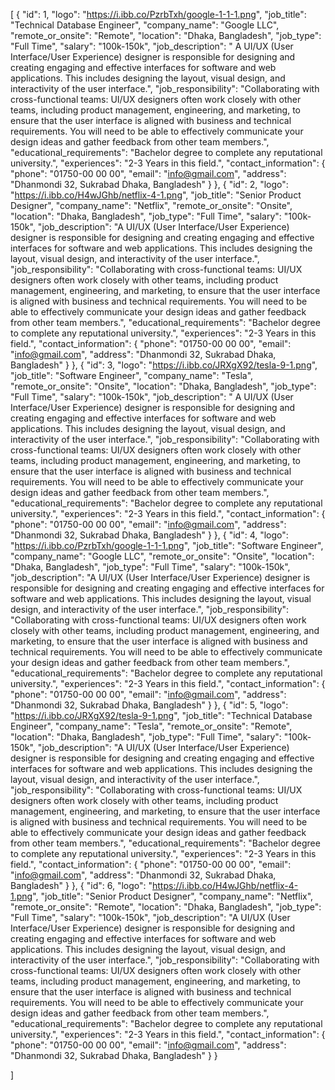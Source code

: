 [
    {
     "id": 1,
     "logo": "https://i.ibb.co/PzrbTxh/google-1-1-1.png",
     "job_title": "Technical Database Engineer",
     "company_name": "Google LLC",
     "remote_or_onsite": "Remote",
     "location": "Dhaka, Bangladesh",
     "job_type": "Full Time",
     "salary": "100k-150k",
     "job_description": " A UI/UX (User Interface/User Experience) designer is responsible for designing and creating engaging and effective interfaces for software and web applications. This includes designing the layout, visual design, and interactivity of the user interface.",
     "job_responsibility": "Collaborating with cross-functional teams: UI/UX designers often work closely with other teams, including product management, engineering, and marketing, to ensure that the user interface is aligned with business and technical requirements. You will need to be able to effectively communicate your design ideas and gather feedback from other team members.",
     "educational_requirements": "Bachelor degree to complete any reputational university.",
     "experiences": "2-3 Years in this field.",
     "contact_information": {
       "phone": "01750-00 00 00",
       "email": "info@gmail.com",
       "address": "Dhanmondi 32, Sukrabad Dhaka, Bangladesh"
     }
   },
   {
       "id": 2,
       "logo": "https://i.ibb.co/H4wJGhb/netflix-4-1.png",
       "job_title": "Senior Product Designer",
       "company_name": "Netflix",
       "remote_or_onsite": "Onsite",
       "location": "Dhaka, Bangladesh",
       "job_type": "Full Time",
       "salary": "100k-150k",
       "job_description": "A UI/UX (User Interface/User Experience) designer is responsible for designing and creating engaging and effective interfaces for software and web applications. This includes designing the layout, visual design, and interactivity of the user interface.",
       "job_responsibility": "Collaborating with cross-functional teams: UI/UX designers often work closely with other teams, including product management, engineering, and marketing, to ensure that the user interface is aligned with business and technical requirements. You will need to be able to effectively communicate your design ideas and gather feedback from other team members.",
       "educational_requirements": "Bachelor degree to complete any reputational university.",
       "experiences": "2-3 Years in this field.",
       "contact_information": {
         "phone": "01750-00 00 00",
         "email": "info@gmail.com",
         "address": "Dhanmondi 32, Sukrabad Dhaka, Bangladesh"
       }
     },
     {
       "id": 3,
       "logo": "https://i.ibb.co/JRXgX92/tesla-9-1.png",
       "job_title": "Software Engineer",
       "company_name": "Tesla",
       "remote_or_onsite": "Onsite",
       "location": "Dhaka, Bangladesh",
       "job_type": "Full Time",
       "salary": "100k-150k",
       "job_description": " A UI/UX (User Interface/User Experience) designer is responsible for designing and creating engaging and effective interfaces for software and web applications. This includes designing the layout, visual design, and interactivity of the user interface.",
       "job_responsibility": "Collaborating with cross-functional teams: UI/UX designers often work closely with other teams, including product management, engineering, and marketing, to ensure that the user interface is aligned with business and technical requirements. You will need to be able to effectively communicate your design ideas and gather feedback from other team members.",
       "educational_requirements": "Bachelor degree to complete any reputational university.",
       "experiences": "2-3 Years in this field.",
       "contact_information": {
         "phone": "01750-00 00 00",
         "email": "info@gmail.com",
         "address": "Dhanmondi 32, Sukrabad Dhaka, Bangladesh"
       }
     },
     {
       "id": 4,
       "logo": "https://i.ibb.co/PzrbTxh/google-1-1-1.png",
       "job_title": "Software Engineer",
       "company_name": "Google LLC",
       "remote_or_onsite": "Onsite",
       "location": "Dhaka, Bangladesh",
       "job_type": "Full Time",
       "salary": "100k-150k",
       "job_description": "A UI/UX (User Interface/User Experience) designer is responsible for designing and creating engaging and effective interfaces for software and web applications. This includes designing the layout, visual design, and interactivity of the user interface.",
       "job_responsibility": "Collaborating with cross-functional teams: UI/UX designers often work closely with other teams, including product management, engineering, and marketing, to ensure that the user interface is aligned with business and technical requirements. You will need to be able to effectively communicate your design ideas and gather feedback from other team members.",
       "educational_requirements": "Bachelor degree to complete any reputational university.",
       "experiences": "2-3 Years in this field.",
       "contact_information": {
         "phone": "01750-00 00 00",
         "email": "info@gmail.com",
         "address": "Dhanmondi 32, Sukrabad Dhaka, Bangladesh"
       }
     },
     {
       "id": 5,
       "logo": "https://i.ibb.co/JRXgX92/tesla-9-1.png",
       "job_title": "Technical Database Engineer",
       "company_name": "Tesla",
       "remote_or_onsite": "Remote",
       "location": "Dhaka, Bangladesh",
       "job_type": "Full Time",
       "salary": "100k-150k",
       "job_description": "A UI/UX (User Interface/User Experience) designer is responsible for designing and creating engaging and effective interfaces for software and web applications. This includes designing the layout, visual design, and interactivity of the user interface.",
       "job_responsibility": "Collaborating with cross-functional teams: UI/UX designers often work closely with other teams, including product management, engineering, and marketing, to ensure that the user interface is aligned with business and technical requirements. You will need to be able to effectively communicate your design ideas and gather feedback from other team members.",
       "educational_requirements": "Bachelor degree to complete any reputational university.",
       "experiences": "2-3 Years in this field.",
       "contact_information": {
         "phone": "01750-00 00 00",
         "email": "info@gmail.com",
         "address": "Dhanmondi 32, Sukrabad Dhaka, Bangladesh"
       }
     },
     {
       "id": 6,
       "logo": "https://i.ibb.co/H4wJGhb/netflix-4-1.png",
       "job_title": "Senior Product Designer",
       "company_name": "Netflix",
       "remote_or_onsite": "Remote",
       "location": "Dhaka, Bangladesh",
       "job_type": "Full Time",
       "salary": "100k-150k",
       "job_description": "A UI/UX (User Interface/User Experience) designer is responsible for designing and creating engaging and effective interfaces for software and web applications. This includes designing the layout, visual design, and interactivity of the user interface.",
       "job_responsibility": "Collaborating with cross-functional teams: UI/UX designers often work closely with other teams, including product management, engineering, and marketing, to ensure that the user interface is aligned with business and technical requirements. You will need to be able to effectively communicate your design ideas and gather feedback from other team members.",
       "educational_requirements": "Bachelor degree to complete any reputational university.",
       "experiences": "2-3 Years in this field.",
       "contact_information": {
         "phone": "01750-00 00 00",
         "email": "info@gmail.com",
         "address": "Dhanmondi 32, Sukrabad Dhaka, Bangladesh"
       }
     }
 
 ]
